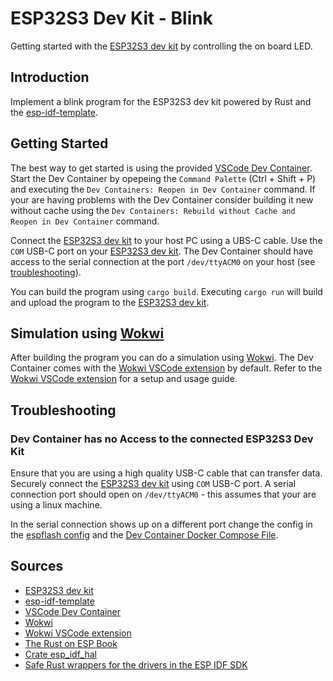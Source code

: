 # ESP32S3 Dev Kit - Blink

Getting started with the [ESP32S3 dev kit] by controlling the on board LED.

## Introduction

Implement a blink program for the ESP32S3 dev kit powered by Rust and the [esp-idf-template].

## Getting Started

The best way to get started is using the provided [VSCode Dev Container]. Start the Dev Container by opepeing the `Command Palette` (Ctrl + Shift + P) and executing the `Dev Containers: Reopen in Dev Container` command. If your are having problems with the Dev Container consider building it new without cache using the `Dev Containers: Rebuild without Cache and Reopen in Dev Container` command.

Connect the [ESP32S3 dev kit] to your host PC using a UBS-C cable. Use the `COM` USB-C port on your [ESP32S3 dev kit]. The Dev Container should have access to the serial connection at the port `/dev/ttyACM0` on your host (see [troubleshooting](#troubleshooting)).

You can build the program using `cargo build`. Executing `cargo run` will build and upload the program to the [ESP32S3 dev kit].

## Simulation using [Wokwi]

After building the program you can do a simulation using [Wokwi]. The Dev Container comes with the [Wokwi VSCode extension] by default. Refer to the [Wokwi VSCode extension] for a setup and usage guide.

## Troubleshooting

### Dev Container has no Access to the connected ESP32S3 Dev Kit

Ensure that you are using a high quality USB-C cable that can transfer data. Securely connect the [ESP32S3 dev kit] using `COM` USB-C port. A serial connection port should open on `/dev/ttyACM0` - this assumes that your are using a linux machine.

In the serial connection shows up on a different port change the config in the [espflash config](espflash.toml) and the [Dev Container Docker Compose File](.devcontainer/docker-compose.yml).

## Sources

- [ESP32S3 dev kit]
- [esp-idf-template]
- [VSCode Dev Container]
- [Wokwi]
- [Wokwi VSCode extension]
- [The Rust on ESP Book]
- [Crate esp_idf_hal]
- [Safe Rust wrappers for the drivers in the ESP IDF SDK]

[ESP32S3 dev kit]: https://docs.espressif.com/projects/esp-idf/en/latest/esp32s3/hw-reference/esp32s3/user-guide-devkitc-1.html
[esp-idf-template]: https://github.com/esp-rs/esp-idf-template
[VSCode Dev Container]: https://code.visualstudio.com/docs/devcontainers/create-dev-container
[Wokwi]: https://wokwi.com/
[Wokwi VSCode extension]: https://docs.wokwi.com/vscode/getting-started
[The Rust on ESP Book]: https://docs.esp-rs.org/book/introduction.html
[Crate esp_idf_hal]: https://docs.esp-rs.org/esp-idf-hal/esp_idf_hal/#
[Safe Rust wrappers for the drivers in the ESP IDF SDK]: https://github.com/esp-rs/esp-idf-hal